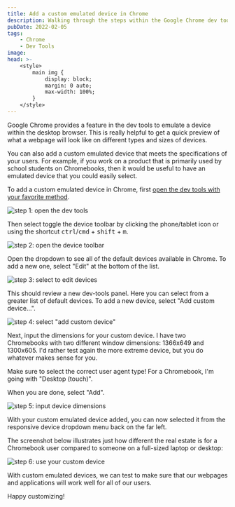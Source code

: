 ```yaml
---
title: Add a custom emulated device in Chrome
description: Walking through the steps within the Google Chrome dev tools to better mimic your users' devices.
pubDate: 2022-02-05
tags:
    - Chrome
    - Dev Tools
image:
head: >-
    <style>
        main img {
            display: block;
            margin: 0 auto;
            max-width: 100%;
        }
    </style>
---
```


Google Chrome provides a feature in the dev tools to emulate a device within the desktop browser. This is really helpful to get a quick preview of what a webpage will look like on different types and sizes of devices.

You can also add a custom emulated device that meets the specifications of your users. For example, if you work on a product that is primarily used by school students on Chromebooks, then it would be useful to have an emulated device that you could easily select.

To add a custom emulated device in Chrome, first [open the dev tools with your favorite method](../how-to-open-dev-tools).

![step 1: open the dev tools](/img/custom-emulated-device-1.png)

Then select toggle the device toolbar by clicking the phone/tablet icon or using the shortcut <kbd>ctrl</kbd>/<kbd>cmd</kbd> + <kbd>shift</kbd> + <kbd>m</kbd>.

![step 2: open the device toolbar](/img/custom-emulated-device-2.png)

Open the dropdown to see all of the default devices available in Chrome. To add a new one, select "Edit" at the bottom of the list.

![step 3: select to edit devices](/img/custom-emulated-device-3.png)

This should review a new dev-tools panel. Here you can select from a greater list of default devices. To add a new device, select "Add custom device...".

![step 4: select "add custom device"](/img/custom-emulated-device-4.png)

Next, input the dimensions for your custom device. I have two Chromebooks with two different window dimensions: 1366x649 and 1300x605. I'd rather test again the more extreme device, but you do whatever makes sense for you.

Make sure to select the correct user agent type! For a Chromebook, I'm going with "Desktop (touch)".

When you are done, select "Add".

![step 5: input device dimensions](/img/custom-emulated-device-5.png)

With your custom emulated device added, you can now selected it from the responsive device dropdown menu back on the far left.

The screenshot below illustrates just how different the real estate is for a Chromebook user compared to someone on a full-sized laptop or desktop:

![step 6: use your custom device](/img/custom-emulated-device-6.png)

With custom emulated devices, we can test to make sure that our webpages and applications will work well for all of our users.

Happy customizing!

